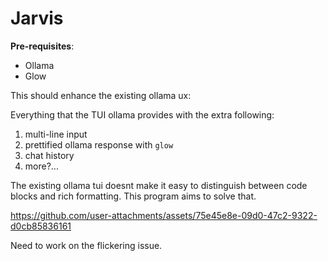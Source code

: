 # Jarvis

**Pre-requisites**:
- Ollama
- Glow

This should enhance the existing ollama ux:

Everything that the TUI ollama provides with the extra following:

1. multi-line input
2. prettified ollama response with `glow`
3. chat history
4. more?...

The existing ollama tui doesnt make it easy to distinguish between code blocks and rich formatting. This program aims to solve that.

https://github.com/user-attachments/assets/75e45e8e-09d0-47c2-9322-d0cb85836161

Need to work on the flickering issue.
